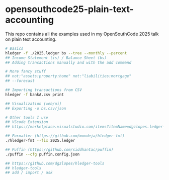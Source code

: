 # opensouthcode25-plain-text-accounting

This repo contains all the examples used in my OpenSouthCode 2025 talk on plain text accounting.

```bash
# Basics
hledger -f ./2025.ledger bs --tree --monthly --percent
## Income Statement (is) / Balance Sheet (bs)
## Adding transactions manually and with the add command

# More fancy stuff
## not:"assets:property:home" not:"liabilities:mortgage"
## --forecast

## Importing transactions from CSV
hledger -f bankA.csv print 

## Visualization (web/ui)
## Exporting -o bs.csv/json

# Other tools I use
## VScode Extension
## https://marketplace.visualstudio.com/items?itemName=dgzlopes.ledger-highlight

## Formatter (https://github.com/mondeja/hledger-fmt)
./hledger-fmt --fix 2025.ledger

## Puffin (https://github.com/siddhantac/puffin)
./puffin --cfg puffin.config.json

## https://github.com/dgzlopes/hledger-tools
## hledger-tools
## add / import / ask
```